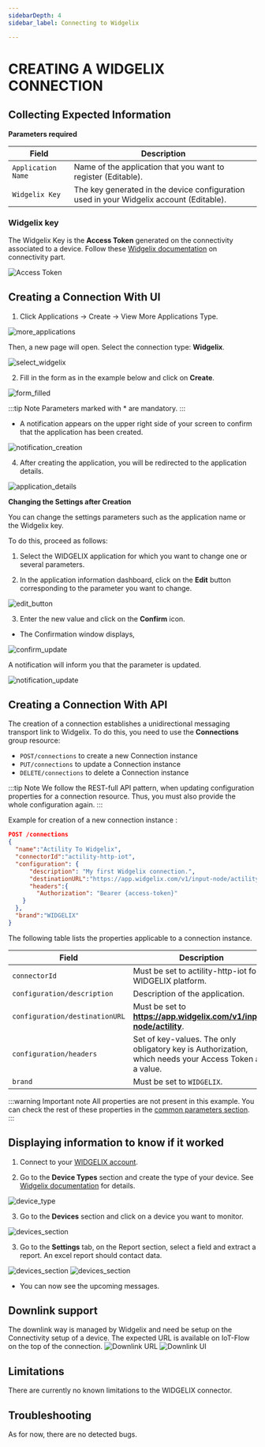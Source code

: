 ```yaml
---
sidebarDepth: 4
sidebar_label: Connecting to Widgelix

---
```


# CREATING A WIDGELIX CONNECTION

## Collecting Expected Information

**Parameters required**

| Field | Description |
| ------ | ----------- |
| ```Application Name``` | Name of the application that you want to register (Editable). |
| ```Widgelix Key``` | The key generated in the device configuration used in your Widgelix account (Editable). |

### Widgelix key

The Widgelix Key is the **Access Token** generated on the connectivity associated to a device.
Follow these [Widgelix documentation](https://docs.widgelix.com/get-started/devices#configuring-connectivity) on connectivity part.

![Access Token](images/access-token.png)

## Creating a Connection With UI

1. Click Applications -&gt; Create -&gt; View More Applications Type.

![more_applications](images/create_connection.png)

Then, a new page will open. Select the connection type: **Widgelix**.

![select_widgelix](images/create_widgelix.png)

2. Fill in the form as in the example below and click on **Create**.

![form_filled](images/create_connection_widgelix.png)

:::tip Note
Parameters marked with * are mandatory.
:::

* A notification appears on the upper right side of your screen to confirm that the application has been created.

![notification_creation](images/notification_created.png)

4. After creating the application, you will be redirected to the application details.

![application_details](images/widgelix_application_details.png)

**Changing the Settings after Creation**

You can change the settings parameters such as the application name or the Widgelix key.

To do this, proceed as follows:

1. Select the WIDGELIX application for which you want to change one or several parameters.

2. In the application information dashboard, click on the **Edit** button corresponding to the parameter you want to change.

![edit_button](images/modify_widgelix_key.png)

3. Enter the new value and click on the **Confirm** icon.

* The Confirmation window displays,

![confirm_update](images/proceed_update.png)

A notification will inform you that the parameter is updated.

![notification_update](images/notification_modified.png)

## Creating a Connection With API

The creation of a connection establishes a unidirectional messaging transport link to Widgelix.
To do this, you need to use the **Connections** group resource:

* `POST/connections` to create a new Connection instance
* `PUT/connections` to update a Connection instance
* `DELETE/connections` to delete a Connection instance

:::tip Note
We follow the REST-full API pattern, when updating configuration properties for a connection resource. Thus, you must also provide the whole configuration again.
:::

Example for creation of a new connection instance :

```json
POST /connections
{
  "name":"Actility To Widgelix",
  "connectorId":"actility-http-iot",
  "configuration": {
      "description": "My first Widgelix connection.",
      "destinationURL":"https://app.widgelix.com/v1/input-node/actility",
      "headers":{
        "Authorization": "Bearer {access-token}"
    }
  }, 
  "brand":"WIDGELIX"
}
```

The following table lists the properties applicable to a connection instance.

| Field | Description |
| ------ | ----------- |
| ```connectorId``` | Must be set to actility-http-iot for WIDGELIX platform. |
| ```configuration/description``` | Description of the application. |
| ```configuration/destinationURL``` | Must be set to **https://app.widgelix.com/v1/input-node/actility**. |
| ```configuration/headers``` | Set of key-values. The only obligatory key is Authorization, which needs your Access Token as a value. |
| ```brand``` | Must be set to ```WIDGELIX```. |

:::warning Important note
All properties are not present in this example. You can check the rest of these properties in the [common parameters section](../../Getting%20started/Setting%20Up%20A%20Connection%20instance/About_connections#common-parameters).
:::

## Displaying information to know if it worked

1.	Connect to your [WIDGELIX account](https://app.widgelix.com/).

2.	Go to the **Device Types** section and create the type of your device. See [Widgelix documentation](https://docs.widgelix.com/get-started/device-types) for details.

![device_type](images/widgelix_device_type.png)

3. Go to the **Devices** section and click on a device you want to monitor.

![devices_section](images/widgelix_device.png)

3. Go to the **Settings** tab, on the Report section, select a field and extract a report. An excel report should contact data.

![devices_section](images/widgelix_device_settings.png)
![devices_section](images/widgelix_device_report.png)

* You can now see the upcoming messages.

## Downlink support
The downlink way is managed by Widgelix and need be setup on the Connectivity setup of a device.
The expected URL is available on IoT-Flow on the top of the connection.
![Downlink URL](images/dl-url.png)
![Downlink UI](images/dl-ui.png)

## Limitations

There are currently no known limitations to the WIDGELIX connector.

## Troubleshooting

As for now, there are no detected bugs.
